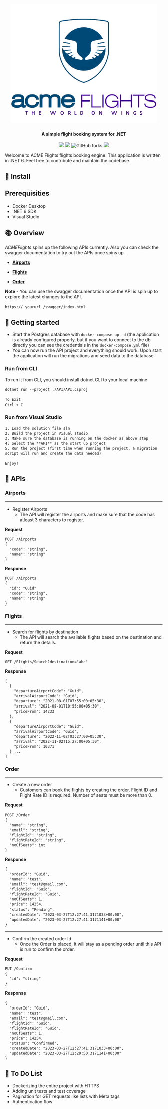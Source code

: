 <h1 align="center">
  <img src="./acmelogo.png">
</h1>

<h4 align="center">
A simple flight booking system for .NET
</h4>

<p align="center">
 <a href="https://github.com/lakindu95/p1-v1-be-dotnet-assignment"><img src="https://img.shields.io/badge/ACME-Flights-informational.svg"></a>
 <a><img src="https://img.shields.io/badge/.NET-6-brightgreen.svg"></a>
<img alt="GitHub forks" src="https://img.shields.io/github/forks/lakindu95/p1-v1-be-dotnet-assignment?style=social">
 <a href="https://saythanks.io/to/lakindu95"><img src="https://img.shields.io/badge/Say%20Thanks-!-1EAEDB.svg"></a>
</p>

Welcome to ACME Flights flights booking engine. This application is written in .NET 6. Feel free to contribute and maintain the codebase. 

## 🚀 Install

## Prerequisities

- Docker Desktop
- .NET 6 SDK
- Visual Studio

## 📚 Overview

_ACMEFlights_ spins up the following APIs currently. Also you can check the swagger documentation to try out the APIs once spins up. 

* **[Airports](https://github.com/lakindu95/p1-v1-be-dotnet-assignment#airports)**

* **[Flights](https://github.com/lakindu95/p1-v1-be-dotnet-assignment#flights)**

* **[Order](https://github.com/lakindu95/p1-v1-be-dotnet-assignment#order)**

**Note** - You can use the swagger documentation once the API is spin up to explore the latest changes to the API.
```
https://_yoururl_/swagger/index.html
```

## 📝 Getting started

- Start the Postgres database with `docker-compose up -d` (the application is already configured properly, but if you want to connect to the db directly you can see the credentials in the `docker-compose.yml` file)
- You can now run the API project and everything should work. Upon start the application will run the migrations and seed data to the database.

### Run from CLI 

To run it from CLI, you should install dotnet CLI to your local machine
```
dotnet run --project ./API/API.csproj

To Exit
Ctrl + C
```

### Run from Visual Studio

```
1. Load the solution file sln
2. Build the project in Visual studio
3. Make sure the database is running on the docker as above step
4. Select the **API** as the start up project
5. Run the project (first time when running the project, a migration script will run and create the data needed)

Enjoy!
```

## 📝 APIs 

### Airports

<hr>

- Register Airports
    - The API will register the airports and make sure that the code has atleast 3 characters to register.

**Request**
```
POST /Airports
{
  "code": "string",
  "name": "string"
}
```

**Response**
```
POST /Airports
{
  "id": "Guid"
  "code": "string",
  "name": "string"
}
```

### Flights

<hr>

- Search for flights by destination
    - The API will search the available flights based on the destination and return the details.

**Request**
```
GET /Flights/Search?destination="abc"
```

**Response**
```
[
  {
    "departureAirportCode": "Guid",
    "arrivalAirportCode": "Guid",
    "departure": "2021-08-01T07:55:00+05:30",
    "arrival": "2021-08-01T10:55:00+05:30",
    "priceFrom": 14233
  },
  {
    "departureAirportCode": "Guid",
    "arrivalAirportCode": "Guid",
    "departure": "2022-11-02T03:27:00+05:30",
    "arrival": "2022-11-02T15:27:00+05:30",
    "priceFrom": 10371
  } ...
]
```

### Order

<hr>

- Create a new order
    - Customers can book the flights by creating the order. Flight ID and Flight Rate ID is required. Number of seats must be more than 0.

**Request**
```
POST /Order
{
  "name": "string",
  "email": "string",
  "flightId": "string",
  "flightRateId": "string",
  "noOfSeats": int
}
```

**Response**
```
{
  "orderId": "Guid",
  "name": "test",
  "email": "test@gmail.com",
  "flightId": "Guid",
  "flightRateId": "Guid",
  "noOfSeats": 1,
  "price": 14254,
  "status": "Pending",
  "createdDate": "2023-03-27T12:27:41.3171033+00:00",
  "updatedDate": "2023-03-27T12:27:41.3171141+00:00"
}
```

<hr>

- Confirm the created order Id
    - Once the Order is placed, it will stay as a pending order until this API is run to confirm the order. 

**Request**
```
PUT /Confirm
{
  "id": "string"
}
```

**Response**
```
{
  "orderId": "Guid",
  "name": "test",
  "email": "test@gmail.com",
  "flightId": "Guid",
  "flightRateId": "Guid",
  "noOfSeats": 1,
  "price": 14254,
  "status": "Confirmed",
  "createdDate": "2023-03-27T12:27:41.3171033+00:00",
  "updatedDate": "2023-03-27T12:29:50.3171141+00:00"
}
```

## 📝 To Do List
- Dockerizing the entire project with HTTPS
- Adding unit tests and test coverage
- Pagination for GET requests like lists with Meta tags
- Authentication flow